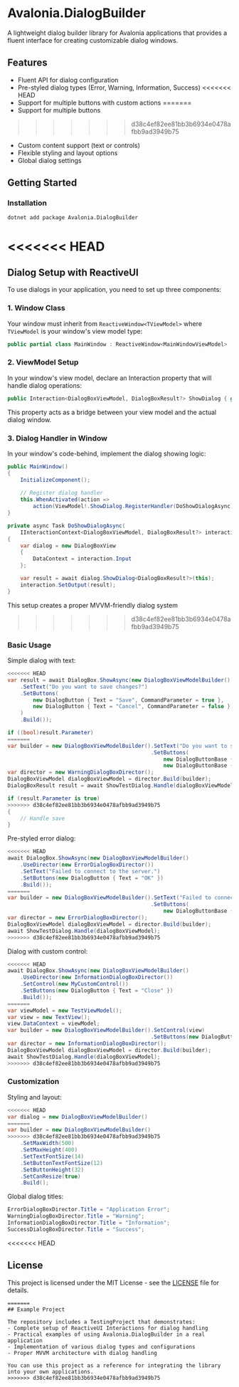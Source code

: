# Avalonia.DialogBuilder

A lightweight dialog builder library for Avalonia applications that provides a fluent interface for creating customizable dialog windows.

## Features
- Fluent API for dialog configuration
- Pre-styled dialog types (Error, Warning, Information, Success)
<<<<<<< HEAD
- Support for multiple buttons with custom actions
=======
- Support for multiple buttons
>>>>>>> d38c4ef82ee81bb3b6934e0478afbb9ad3949b75
- Custom content support (text or controls)
- Flexible styling and layout options
- Global dialog settings

## Getting Started

### Installation
```bash
dotnet add package Avalonia.DialogBuilder
```

<<<<<<< HEAD
=======
## Dialog Setup with ReactiveUI

To use dialogs in your application, you need to set up three components:

### 1. Window Class
Your window must inherit from `ReactiveWindow<TViewModel>` where `TViewModel` is your window's view model type:
```csharp
public partial class MainWindow : ReactiveWindow<MainWindowViewModel>
```

### 2. ViewModel Setup
In your window's view model, declare an Interaction property that will handle dialog operations:

```csharp
public Interaction<DialogBoxViewModel, DialogBoxResult?> ShowDialog { get; } = new();
```

This property acts as a bridge between your view model and the actual dialog window.

### 3. Dialog Handler in Window
In your window's code-behind, implement the dialog showing logic:

```csharp
public MainWindow()
{
    InitializeComponent();
    
    // Register dialog handler
    this.WhenActivated(action => 
        action(ViewModel!.ShowDialog.RegisterHandler(DoShowDialogAsync)));
}

private async Task DoShowDialogAsync(
    IInteractionContext<DialogBoxViewModel, DialogBoxResult?> interaction)
{
    var dialog = new DialogBoxView
    {
        DataContext = interaction.Input
    };

    var result = await dialog.ShowDialog<DialogBoxResult?>(this);
    interaction.SetOutput(result);
}
```

This setup creates a proper MVVM-friendly dialog system

>>>>>>> d38c4ef82ee81bb3b6934e0478afbb9ad3949b75
### Basic Usage

Simple dialog with text:
```csharp
<<<<<<< HEAD
var result = await DialogBox.ShowAsync(new DialogBoxViewModelBuilder()
    .SetText("Do you want to save changes?")
    .SetButtons(
        new DialogButton { Text = "Save", CommandParameter = true },
        new DialogButton { Text = "Cancel", CommandParameter = false }
    )
    .Build());

if ((bool)result.Parameter)
=======
var builder = new DialogBoxViewModelBuilder().SetText("Do you want to save changes?")
                                             .SetButtons(
                                                 new DialogButtonBase { Text = "Save", CommandParameter = true },
                                                 new DialogButtonBase { Text = "Cancel", CommandParameter = false });
var director = new WarningDialogBoxDirector();
DialogBoxViewModel dialogBoxViewModel = director.Build(builder);
DialogBoxResult result = await ShowTestDialog.Handle(dialogBoxViewModel);

if (result.Parameter is true)
>>>>>>> d38c4ef82ee81bb3b6934e0478afbb9ad3949b75
{
    // Handle save
}
```

Pre-styled error dialog:
```csharp
<<<<<<< HEAD
await DialogBox.ShowAsync(new DialogBoxViewModelBuilder()
    .UseDirector(new ErrorDialogBoxDirector())
    .SetText("Failed to connect to the server.")
    .SetButtons(new DialogButton { Text = "OK" })
    .Build());
=======
var builder = new DialogBoxViewModelBuilder().SetText("Failed to connect to the server.")
                                             .SetButtons(
                                                 new DialogButtonBase { Text = "OK" });
var director = new ErrorDialogBoxDirector();
DialogBoxViewModel dialogBoxViewModel = director.Build(builder);
await ShowTestDialog.Handle(dialogBoxViewModel);
>>>>>>> d38c4ef82ee81bb3b6934e0478afbb9ad3949b75
```

Dialog with custom control:
```csharp
<<<<<<< HEAD
await DialogBox.ShowAsync(new DialogBoxViewModelBuilder()
    .UseDirector(new InformationDialogBoxDirector())
    .SetControl(new MyCustomControl())
    .SetButtons(new DialogButton { Text = "Close" })
    .Build());
=======
var viewModel = new TestViewModel();
var view = new TextView();
view.DataContext = viewModel;
var builder = new DialogBoxViewModelBuilder().SetControl(view)
                                             .SetButtons(new DialogButtonBase { Text = "Close" });
var director = new InformationDialogBoxDirector();
DialogBoxViewModel dialogBoxViewModel = director.Build(builder);
await ShowTestDialog.Handle(dialogBoxViewModel);
>>>>>>> d38c4ef82ee81bb3b6934e0478afbb9ad3949b75
```

### Customization

Styling and layout:
```csharp
<<<<<<< HEAD
var dialog = new DialogBoxViewModelBuilder()
=======
var builder = new DialogBoxViewModelBuilder()
>>>>>>> d38c4ef82ee81bb3b6934e0478afbb9ad3949b75
    .SetMaxWidth(500)
    .SetMaxHeight(400)
    .SetTextFontSize(14)
    .SetButtonTextFontSize(12)
    .SetButtonHeight(32)
    .SetCanResize(true)
    .Build();
```

Global dialog titles:
```csharp
ErrorDialogBoxDirector.Title = "Application Error";
WarningDialogBoxDirector.Title = "Warning";
InformationDialogBoxDirector.Title = "Information";
SuccessDialogBoxDirector.Title = "Success";
```

<<<<<<< HEAD
## License

This project is licensed under the MIT License - see the [LICENSE](LICENSE) file for details.
```
=======
## Example Project

The repository includes a TestingProject that demonstrates:
- Complete setup of ReactiveUI Interactions for dialog handling
- Practical examples of using Avalonia.DialogBuilder in a real application
- Implementation of various dialog types and configurations
- Proper MVVM architecture with dialog handling

You can use this project as a reference for integrating the library into your own applications.
>>>>>>> d38c4ef82ee81bb3b6934e0478afbb9ad3949b75
